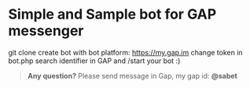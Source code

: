 # Simple and Sample bot for GAP messenger

git clone
create bot with bot platform: https://my.gap.im
change token in bot.php
search identifier in GAP and /start your bot :)

> **Any question?** 
> Please send message in Gap, 
> my gap id: **@sabet**
